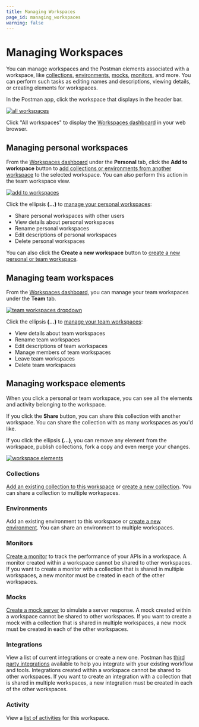```yaml
---
title: Managing Workspaces
page_id: managing_workspaces
warning: false
---
```


# Managing Workspaces

You can manage workspaces and the Postman elements associated with a workspace, like [collections](postman/collections/intro_to_collections.md), [environments](postman/environments_and_globals/intro_to_environments_and_globals.md), [mocks](postman/mock_servers/intro_to_mock_servers.md), [monitors](postman/monitors/intro_monitors.md), and more. You can perform such tasks as editing names and descriptions, viewing details, or creating elements for workspaces.

In the Postman app, click the workspace that displays in the header bar.

[![all workspaces](https://s3.amazonaws.com/postman-static-getpostman-com/postman-docs/test-all-workspaces.png)](https://s3.amazonaws.com/postman-static-getpostman-com/postman-docs/test-all-workspaces.png)

Click "All workspaces" to display the [Workspaces dashboard](https://app.getpostman.com/dashboard) in your web browser.

## Managing personal workspaces

From the [Workspaces dashboard](https://app.getpostman.com/dashboard) under the **Personal** tab, click the **Add to workspace** button to [add collections or environments from another workspace](postman/workspaces/using_workspaces.md) to the selected workspace. You can also perform this action in the team workspace view.

[![add to workspaces](https://s3.amazonaws.com/postman-static-getpostman-com/postman-docs/Workspace_rightclick_menu.png)](https://s3.amazonaws.com/postman-static-getpostman-com/postman-docs/Workspace_rightclick_menu.png)

Click the ellipsis **\(...\)** to [manage your personal workspaces](postman/workspaces/using_workspaces.md):

* Share personal workspaces with other users
* View details about personal workspaces
* Rename personal workspaces
* Edit descriptions of personal workspaces
* Delete personal workspaces

You can also click the **Create a new workspace** button to [create a new personal or team workspace](postman/workspaces/creating_workspaces.md).

## Managing team workspaces

From the [Workspaces dashboard](https://app.getpostman.com/dashboard), you can manage your team workspaces under the **Team** tab.

[![team workspaces dropdown](https://s3.amazonaws.com/postman-static-getpostman-com/postman-docs/dashboard-team-dropdown.png)](https://s3.amazonaws.com/postman-static-getpostman-com/postman-docs/dashboard-team-dropdown.png)

Click the ellipsis **\(...\)** to [manage your team workspaces](postman/workspaces/using_workspaces.md):

* View details about team workspaces
* Rename team workspaces
* Edit descriptions of team workspaces
* Manage members of team workspaces
* Leave team workspaces
* Delete team workspaces

## Managing workspace elements

When you click a personal or team workspace, you can see all the elements and activity belonging to the workspace.

If you click the **Share** button, you can share this collection with another workspace. You can share the collection with as many workspaces as you'd like.

If you click the ellipsis **\(...\)**, you can remove any element from the workspace, publish collections, fork a copy and even merge your changes.

[![workspace elements](https://s3.amazonaws.com/postman-static-getpostman-com/postman-docs/Workspace_Dashboard_Mainscreen.png)](https://s3.amazonaws.com/postman-static-getpostman-com/postman-docs/Workspace_Dashboard_Mainscreen.png)

### Collections

[Add an existing collection to this workspace](postman/workspaces/using_workspaces.md) or [create a new collection](postman/collections/creating_collections.md). You can share a collection to multiple workspaces.

### Environments

Add an existing environment to this workspace or [create a new environment](postman/environments_and_globals/manage_environments.md). You can share an environment to multiple workspaces.

### Monitors

[Create a monitor](postman/monitors/setting_up_monitor.md) to track the performance of your APIs in a workspace. A monitor created within a workspace cannot be shared to other workspaces. If you want to create a monitor with a collection that is shared in multiple workspaces, a new monitor must be created in each of the other workspaces.

### Mocks

[Create a mock server](postman/mock_servers/setting_up_mock.md) to simulate a server response. A mock created within a workspace cannot be shared to other workspaces. If you want to create a mock with a collection that is shared in multiple workspaces, a new mock must be created in each of the other workspaces.

### Integrations

View a list of current integrations or create a new one. Postman has [third party integrations](postman_pro/integrations/intro_integrations.md) available to help you integrate with your existing workflow and tools. Integrations created within a workspace cannot be shared to other workspaces. If you want to create an integration with a collection that is shared in multiple workspaces, a new integration must be created in each of the other workspaces.

### Activity

View a [list of activities](postman/workspaces/activity_feed_and_restoring_collections.md) for this workspace.


